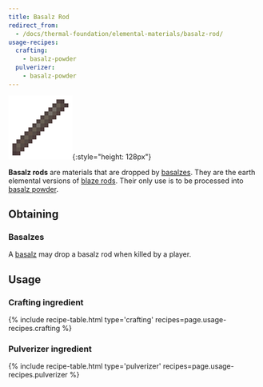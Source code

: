 ```yaml
---
title: Basalz Rod
redirect_from:
  - /docs/thermal-foundation/elemental-materials/basalz-rod/
usage-recipes:
  crafting:
    - basalz-powder
  pulverizer:
    - basalz-powder
---
```


![Basalz rod](/assets/images/thermal-foundation/basalz-rod.png){:style="height: 128px"}


**Basalz rods** are materials that are dropped by
[basalzes](/docs/thermal-foundation/world/mobs/basalz/). They are the earth
elemental versions of [blaze rods](https://minecraft.gamepedia.com/Blaze_Rod).
Their only use is to be processed into [basalz
powder](/docs/thermal-foundation/items/materials/elemental/basalz-powder/).


Obtaining
---------

### Basalzes
A [basalz](/docs/thermal-foundation/world/mobs/basalz/) may drop a basalz rod
when killed by a player.


Usage
-----

### Crafting ingredient
{% include recipe-table.html type='crafting' recipes=page.usage-recipes.crafting %}

### Pulverizer ingredient
{% include recipe-table.html type='pulverizer' recipes=page.usage-recipes.pulverizer %}
